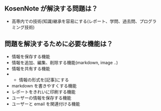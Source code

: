 ## KosenNote が解決する問題は？

- 高専内での技術(知識)継承を容易にする(レポート、学問、過去問、プログラミング技術)

## 問題を解決するために必要な機能は？

- 情報を保存する機能
- 情報を追加、編集、削除する機能(markdown, image ..)
- 情報を共有する機能
- - 情報の形式を[記事]にする
- markdown を書きやすくする機能
- レポートをきれいに印刷する機能
- ユーザーの情報を保存する機能
- ユーザーと email を関連付ける機能
